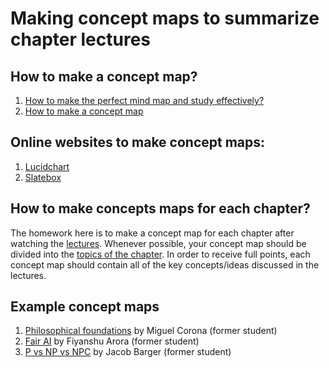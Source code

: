 # Making concept maps to summarize chapter lectures 

## How to make a concept map?
1. [How to make the perfect mind map and study effectively?](https://youtu.be/-Y1HJMuqAPY)
1. [How to make a concept map](https://youtu.be/8XGQGhli0I0)

## Online websites to make concept maps:
1. [Lucidchart](https://www.lucidchart.com/)
1. [Slatebox](https://slatebox.com/)

## How to make concepts maps for each chapter?
The homework here is to make a concept map for each chapter after watching the [lectures](./LECTURES.md). Whenever possible, your concept map should be divided into the [topics of the chapter](./LECTURES.md). In order to receive full points, each concept map should contain all of the key concepts/ideas discussed in the lectures.

## Example concept maps
1. [Philosophical foundations](../supporting_files/concept_map_philosophical_foundations_by_miguel_corona.pdf)  by Miguel Corona (former student)
1. [Fair AI](../supporting_files/concept_map_fair_ai_fiyanshu_arora.jpeg) by Fiyanshu Arora (former student)
1. [P vs NP vs NPC](../supporting_files/p_vs_np_vs_npc_concept_map_jacob.pdf) by Jacob Barger (former student)
